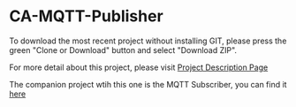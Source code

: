# CA-MQTT-Publisher

To download the most recent project without installing GIT, please press the green "Clone or Download" button and select "Download ZIP".

For more detail about this project, please visit <a href="http://tibbo.com/programmable/applications/mqtt_library_demo.html" target="_tibbo_main">Project Description Page</a>

The companion project wtih this one is the MQTT Subscriber, you can find it <a href="https://github.com/tibbotech/CA-MQTT-Subscriber" target="_new">here</a>
